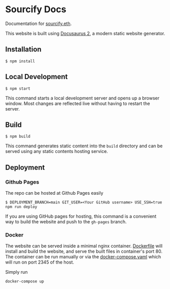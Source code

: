 # Sourcify Docs

Documentation for [sourcify.eth](https://github.com/ethereum/sourcify).

This website is built using [Docusaurus 2](https://docusaurus.io/), a modern static website generator.

## Installation

```
$ npm install
```

## Local Development

```
$ npm start
```

This command starts a local development server and opens up a browser window. Most changes are reflected live without having to restart the server.

## Build

```
$ npm build
```

This command generates static content into the `build` directory and can be served using any static contents hosting service.

## Deployment

### Github Pages

The repo can be hosted at Github Pages easily

```
$ DEPLOYMENT_BRANCH=main GIT_USER=<Your GitHub username> USE_SSH=true npm run deploy
```

If you are using GitHub pages for hosting, this command is a convenient way to build the website and push to the `gh-pages` branch.

### Docker

The website can be served inside a minimal nginx container. [Dockerfile](/Dockerfile) will install and build the website, and serve the built files in container's port 80. The container can be run manually or via the [docker-compose.yaml](/docker-compose.yaml) which will run on port 2345 of the host.

Simply run

```
docker-compose up
```
